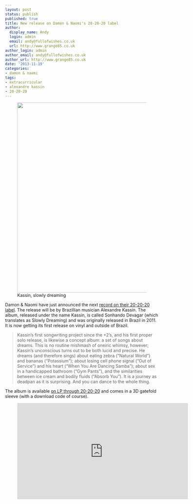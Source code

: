 ```yaml
---
layout: post
status: publish
published: true
title: New release on Damon & Naomi's 20-20-20 label
author:
  display_name: Andy
  login: admin
  email: andy@fullofwishes.co.uk
  url: http://www.grange85.co.uk
author_login: admin
author_email: andy@fullofwishes.co.uk
author_url: http://www.grange85.co.uk
date: '2013-11-19'
categories:
- damon & naomi
tags:
- extracurricular
- alexandre kassin
- 20-20-20
---
```

<p><figure class="caption aligncenter"><img src="https://media.fullofwishes.co.uk/00-misc/pictures/kassin-sonhando-devagar.jpg" width="620" height="623" class /><figcaption class="caption-text"> Kassin, slowly dreaming</figcaption></figure>
Damon & Naomi have just announced the next <a href="http://damonandnaomi.com/shop/kassin-sonhando-devagar-slowly-dreaming/">record on their 20-20-20 label</a>. The release will be by Brazillian musician Alexandre Kassin. The album, released under the name Kassin, is called Sonhando Devagar (which translates as Slowly Dreaming) and was originally released in Brazil in 2011. It is now getting its first release on vinyl and outside of Brazil.</p>
<blockquote><p>Kassin’s first songwriting project since the +2’s, and his first proper solo release, is likewise a concept album: a set of songs about dreams. This is no routine mishmash of oneiric whimsy, however; Kassin’s unconscious turns out to be both lucid and precise. He dreams (and therefore sings) about eating zebra (“Natural World”) and bananas (“Potassium”); about losing cell phone signal (“Out of Service”) and his heart (“When You Are Dancing Samba”); about sex in a handicapped bathroom (“Gym Pants”), and the similarities between ice cream and bodily fluids (“Absorb You”). It is a journey as deadpan as it is surprising. And you can dance to the whole thing.</p></blockquote>
<p>The album is available <a href="http://damonandnaomi.com/shop/kassin-sonhando-devagar-slowly-dreaming/">on LP through 20-20-20</a> and comes in a 3D gatefold sleeve (with a download code of course).</p>
<figure class="caption aligncenter"><iframe width="560" height="315" src="https://www.youtube-nocookie.com/embed/882nzkh1J7A" frameborder="0" allowfullscreen></iframe><figcaption class="caption-text"></figcaption></figure>
